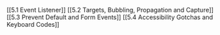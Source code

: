 [[5.1 Event Listener]]
[[5.2 Targets, Bubbling, Propagation and Capture]]
[[5.3 Prevent Default and Form Events]]
[[5.4 Accessibility Gotchas and Keyboard Codes]]
